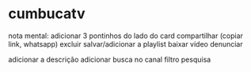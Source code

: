 # cumbucatv
nota mental: adicionar 3 pontinhos do lado do card
compartilhar (copiar link, whatsapp)
excluir
salvar/adicionar a playlist
baixar vídeo
denunciar

adicionar a descrição
adicionar busca no canal
filtro
pesquisa
